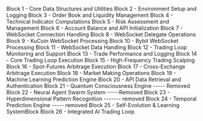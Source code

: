 Block 1 - Core Data Structures and Utilities
Block 2 - Environment Setup and Logging
Block 3 - Order Book and Liquidity Management
Block 4 - Technical Indicator Computations
Block 5 - Risk Assessment and Management
Block 6 - Account Balance and API Initialization
Block 7 - WebSocket Connection Handling
Block 8 - WebSocket Delegate Operations
Block 9 - KuCoin WebSocket Processing
Block 10 - Bybit WebSocket Processing
Block 11 - WebSocket Data Handling
Block 12 - Trading Loop Monitoring and Support
Block 13 - Trade Performance and Logging
Block 14 - Core Trading Loop Execution
Block 15 - High-Frequency Trading Scalping
Block 16 - Spot-Futures Arbitrage Execution
Block 17 - Cross-Exchange Arbitrage Execution
Block 18 - Market Making Operations
Block 19 - Machine Learning Prediction Engine
Block 20 - API Data Retrieval and Authentication
Block 21 - Quantum Consciousness Engine ----- Removed
Block 22 - Neural Agent Swarm System -----Removed
Block 23 - Hyperdimensional Pattern Recognition ------- removed
Block 24 - Temporal Prediction Engine ----- removed
Block 25 - Self-Evolution & Learning SystemBlock
Block 26 - Integrated AI Trading Loop
